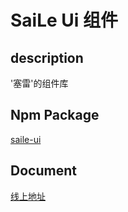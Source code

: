 # SaiLe Ui 组件

## description

'塞雷'的组件库

## Npm Package

[saile-ui](https://www.npmjs.com/package/saile-ui-01)

## Document

[线上地址](https://thecorneroftheworld.github.io/sai-le-ui/)
